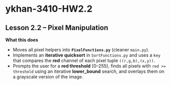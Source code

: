 # ykhan-3410-HW2.2

## Lesson 2.2 – Pixel Manipulation

**What this does**
- Moves all pixel helpers into **`PixelFunctions.py`** (cleaner `main.py`).
- Implements an **iterative quicksort** in `SortFunctions.py` and uses a `key` that compares the **red** channel of each pixel tuple `((r,g,b),(x,y))`.
- Prompts the user for a **red threshold** (0–255), finds all pixels with `red >= threshold` using an iterative **lower_bound** search, and overlays them on a grayscale version of the image.
